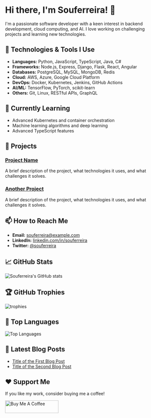 # Hi there, I'm Souferreira! 👋

I'm a passionate software developer with a keen interest in backend development, cloud computing, and AI. I love working on challenging projects and learning new technologies.

## 🔧 Technologies & Tools I Use

- **Languages:** Python, JavaScript, TypeScript, Java, C#
- **Frameworks:** Node.js, Express, Django, Flask, React, Angular
- **Databases:** PostgreSQL, MySQL, MongoDB, Redis
- **Cloud:** AWS, Azure, Google Cloud Platform
- **DevOps:** Docker, Kubernetes, Jenkins, GitHub Actions
- **AI/ML:** TensorFlow, PyTorch, scikit-learn
- **Others:** Git, Linux, RESTful APIs, GraphQL

## 🌱 Currently Learning

- Advanced Kubernetes and container orchestration
- Machine learning algorithms and deep learning
- Advanced TypeScript features

## 🔭 Projects

### [Project Name](https://github.com/Souferreira/project-name)
A brief description of the project, what technologies it uses, and what challenges it solves.

### [Another Project](https://github.com/Souferreira/another-project)
A brief description of the project, what technologies it uses, and what challenges it solves.

## 📫 How to Reach Me

- **Email:** souferreira@example.com
- **LinkedIn:** [linkedin.com/in/souferreira](https://linkedin.com/in/souferreira)
- **Twitter:** [@souferreira](https://twitter.com/souferreira)

## 📈 GitHub Stats

![Souferreira's GitHub stats](https://github-readme-stats.vercel.app/api?username=Souferreira&show_icons=true&theme=radical)

## 🏆 GitHub Trophies

![trophies](https://github-profile-trophy.vercel.app/?username=Souferreira&theme=radical)

## 🚀 Top Languages

![Top Languages](https://github-readme-stats.vercel.app/api/top-langs/?username=Souferreira&layout=compact&theme=radical)

## 📝 Latest Blog Posts

<!-- BLOG-POST-LIST:START -->
- [Title of the First Blog Post](https://link-to-blog.com/first-blog-post)
- [Title of the Second Blog Post](https://link-to-blog.com/second-blog-post)
<!-- BLOG-POST-LIST:END -->

## ❤️ Support Me

If you like my work, consider buying me a coffee!

<a href="https://www.buymeacoffee.com/souferreira" target="_blank"><img src="https://www.buymeacoffee.com/assets/img/custom_images/orange_img.png" alt="Buy Me A Coffee" style="height: 41px !important;width: 174px !important;" ></a>
